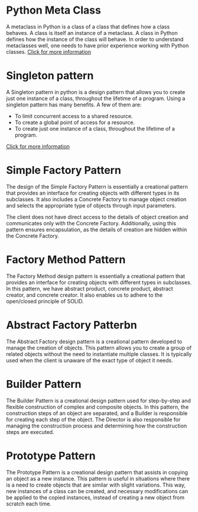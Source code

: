 # Python Meta Class
A metaclass in Python is a class of a class that defines how a class behaves. A class is itself an instance of a metaclass. A class in Python defines how the instance of the class will behave. In order to understand metaclasses well, one needs to have prior experience working with Python classes.
[Click for more information](https://www.datacamp.com/tutorial/python-metaclasses#:~:text=A%20metaclass%20in%20Python%20is,experience%20working%20with%20Python%20classes.)



# Singleton pattern
A Singleton pattern in python is a design pattern that allows you to create just one instance of a class, throughout the lifetime of a program. Using a singleton pattern has many benefits. A few of them are:
- To limit concurrent access to a shared resource.
- To create a global point of access for a resource.
- To create just one instance of a class, throughout the lifetime of a program.

[Click for more information](https://www.geeksforgeeks.org/singleton-pattern-in-python-a-complete-guide/)



# Simple Factory Pattern
The design of the Simple Factory Pattern is essentially a creational pattern that provides an interface for creating objects with different types in its subclasses. It also includes a Concrete Factory to manage object creation and selects the appropriate type of objects through input parameters.

The client does not have direct access to the details of object creation and communicates only with the Concrete Factory. Additionally, using this pattern ensures encapsulation, as the details of creation are hidden within the Concrete Factory.



# Factory Method Pattern
The Factory Method design pattern is essentially a creational pattern that provides an interface for creating objects with different types in subclasses. In this pattern, we have abstract product, concrete product, abstract creator, and concrete creator. It also enables us to adhere to the open/closed principle of SOLID.



# Abstract Factory Patterbn
The Abstract Factory design pattern is a creational pattern developed to manage the creation of objects. This pattern allows you to create a group of related objects without the need to instantiate multiple classes. It is typically used when the client is unaware of the exact type of object it needs.



# Builder Pattern
The Builder Pattern is a creational design pattern used for step-by-step and flexible construction of complex and composite objects. In this pattern, the construction steps of an object are separated, and a Builder is responsible for creating each step of the object. The Director is also responsible for managing the construction process and determining how the construction steps are executed.



# Prototype Pattern
The Prototype Pattern is a creational design pattern that assists in copying an object as a new instance. This pattern is useful in situations where there is a need to create objects that are similar with slight variations. This way, new instances of a class can be created, and necessary modifications can be applied to the copied instances, instead of creating a new object from scratch each time.
